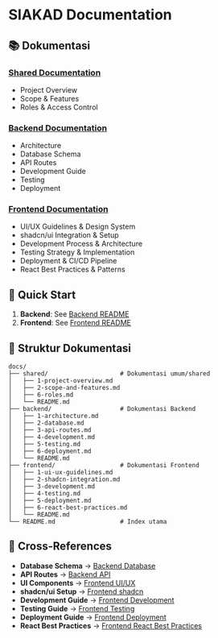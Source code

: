# SIAKAD Documentation

## 📚 Dokumentasi

### [Shared Documentation](./shared/)
- Project Overview
- Scope & Features  
- Roles & Access Control

### [Backend Documentation](./backend/)
- Architecture
- Database Schema
- API Routes
- Development Guide
- Testing
- Deployment

### [Frontend Documentation](./frontend/)
- UI/UX Guidelines & Design System
- shadcn/ui Integration & Setup
- Development Process & Architecture
- Testing Strategy & Implementation
- Deployment & CI/CD Pipeline
- React Best Practices & Patterns

## 🚀 Quick Start

1. **Backend**: See [Backend README](./backend/README.md)
2. **Frontend**: See [Frontend README](./frontend/README.md)

## 📁 Struktur Dokumentasi

```
docs/
├── shared/                    # Dokumentasi umum/shared
│   ├── 1-project-overview.md
│   ├── 2-scope-and-features.md
│   ├── 6-roles.md
│   └── README.md
├── backend/                   # Dokumentasi Backend
│   ├── 1-architecture.md
│   ├── 2-database.md
│   ├── 3-api-routes.md
│   ├── 4-development.md
│   ├── 5-testing.md
│   ├── 6-deployment.md
│   └── README.md
├── frontend/                  # Dokumentasi Frontend
│   ├── 1-ui-ux-guidelines.md
│   ├── 2-shadcn-integration.md
│   ├── 3-development.md
│   ├── 4-testing.md
│   ├── 5-deployment.md
│   ├── 6-react-best-practices.md
│   └── README.md
└── README.md                  # Index utama
```

## 🔗 Cross-References

- **Database Schema** → [Backend Database](./backend/2-database.md)
- **API Routes** → [Backend API](./backend/3-api-routes.md)
- **UI Components** → [Frontend UI/UX](./frontend/1-ui-ux-guidelines.md)
- **shadcn/ui Setup** → [Frontend shadcn](./frontend/2-shadcn-integration.md)
- **Development Guide** → [Frontend Development](./frontend/3-development.md)
- **Testing Guide** → [Frontend Testing](./frontend/4-testing.md)
- **Deployment Guide** → [Frontend Deployment](./frontend/5-deployment.md)
- **React Best Practices** → [Frontend React Best Practices](./frontend/6-react-best-practices.md)
